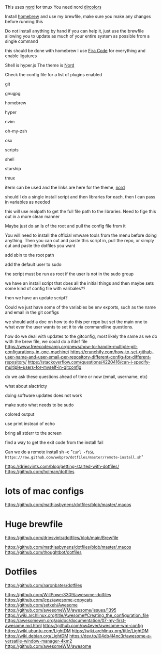 This uses [nord][1] for tmux You need nord [dircolors][3]

Install [homebrew][2] and use my brewfile, make sure you make any changes before running this

Do not install anything by hand if you can help it, just use the brewfile allowing you to update as much of your entire
system as possible from a single command

this should be done with homebrew I use [Fira Code][5] for everything and enable ligatures

Shell is hyper.js The theme is [Nord][6]

Check the config file for a list of plugins enabled

git

gnugpg

homebrew

hyper

nvim

oh-my-zsh

osx

scripts

shell

starship

tmux

iterm can be used and the links are here for the theme, [nord][7]

should I do a single install script and then libraries for each, then I can pass in variables as needed

this will use realpath to get the full file path to the libraries. Need to fige this out in a more clean manner

Maybe just do an ls of the root and pull the config file from it

You will need to install the official vmware tools from the menu before doing anything. Then you can cut and paste this
script in, pull the repo, or simply cut and paste the dotfiles you want

add sbin to the root path

add the default user to sudo

the script must be run as root if the user is not in the sudo group

we have an install script that does all the initial things and then maybe sets some kind of config file with varibales??

then we have an update script?

Could we just have some of the variables be env exports, such as the name and email in the git configs

we should add a doc on how to do this per repo but set the main one to what ever the user wants to set it to via
commandline questions.

how do we deal with updates to the gitconfig, most likely the same as we do with the brew file, we could do a ifdef file
https://www.freecodecamp.org/news/how-to-handle-multiple-git-configurations-in-one-machine/
https://crunchify.com/how-to-set-github-user-name-and-user-email-per-repository-different-config-for-different-repository/
https://stackoverflow.com/questions/4220416/can-i-specify-multiple-users-for-myself-in-gitconfig

do we ask these questions ahead of time or now (email, username, etc)

what about alactricty

doing software updates does not work

make sudo what needs to be sudo

colored output

use print instead of echo

bring all stderr to the screen

find a way to get the exit code from the install fail

Can we do a remote install
sh -c "`curl -fsSL https://raw.github.com/webpro/dotfiles/master/remote-install.sh`"

https://driesvints.com/blog/getting-started-with-dotfiles/
https://github.com/holman/dotfiles

# lots of mac configs
https://github.com/mathiasbynens/dotfiles/blob/master/.macos 

# Huge brewfile
https://github.com/driesvints/dotfiles/blob/main/Brewfile

https://github.com/mathiasbynens/dotfiles/blob/master/.macos
https://github.com/thoughtbot/dotfiles

# Dotfiles
https://github.com/aaronbates/dotfiles

https://github.com/WillPower3309/awesome-dotfiles
https://github.com/lcpz/awesome-copycats
https://github.com/setkeh/Awesome
https://github.com/awesomeWM/awesome/issues/1395
https://wiki.archlinux.org/title/Awesome#Creating_the_configuration_file
https://awesomewm.org/apidoc/documentation/07-my-first-awesome.md.html
https://github.com/pw4ever/awesome-wm-config
https://wiki.ubuntu.com/LightDM
https://wiki.archlinux.org/title/LightDM
https://wiki.debian.org/LightDM
https://dev.to/l04db4l4nc3r/awesome-a-versatile-window-manager-4km2
https://github.com/awesomeWM/awesome

[1]: https://www.nordtheme.com/docs/ports/tmux/installation#manual

[2]: https://brew.sh

[3]: https://github.com/arcticicestudio/nord-dircolors

[5]: https://github.com/tonsky/FiraCode

[6]: https://github.com/arcticicestudio/nord-hyper

[7]: https://github.com/arcticicestudio/nord-iterm2
